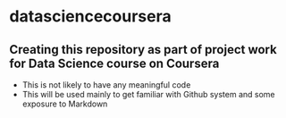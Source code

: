 # datasciencecoursera
## Creating this repository as part of project work for Data Science course on Coursera
* This is not likely to have any meaningful code
* This will be used mainly to get familiar with Github system and some exposure to Markdown
